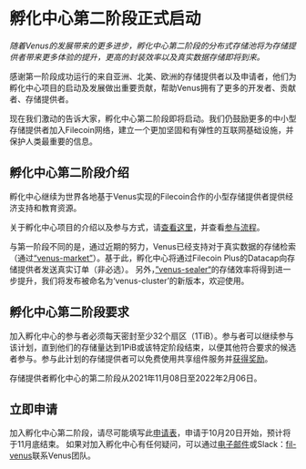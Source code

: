 # 孵化中心第二阶段正式启动

*随着Venus的发展带来的更多进步，孵化中心第二阶段的分布式存储池将为存储提供者带来更多体验的提升，更高的封装效率以及真实数据存储即将到来。*

感谢第一阶段成功运行的来自亚洲、北美、欧洲的存储提供者以及申请者，他们为孵化中心项目的启动及发展做出重要贡献，帮助Venus拥有了更多的开发者、贡献者、存储提供者。

现在我们激动的告诉大家，孵化中心第二阶段即将启动。我们仍鼓励更多的中小型存储提供者加入Filecoin网络，建立一个更加坚固和有弹性的互联网基础设施，并保护人类最重要的信息。

## 孵化中心第二阶段介绍

孵化中心继续为世界各地基于Venus实现的Filecoin合作的小型存储提供者提供经济支持和教育资源。

关于孵化中心项目的介绍以及参与方式，请[查看这里](https://venus.filecoin.io/zh/incubation/Rules.html#%E5%85%B3%E4%BA%8E%E5%AD%98%E5%82%A8%E6%8F%90%E4%BE%9B%E8%80%85%E5%AD%B5%E5%8C%96%E4%B8%AD%E5%BF%83)，并查看[参与流程](https://venus.filecoin.io/zh/incubation/%E5%AD%98%E5%82%A8%E6%8F%90%E4%BE%9B%E8%80%85%E5%AD%B5%E5%8C%96%E4%B8%AD%E5%BF%83%E5%8F%82%E4%B8%8E%E6%B5%81%E7%A8%8B.html)。

与第一阶段不同的是，通过近期的努力，Venus已经支持对于真实数据的存储检索（通过[“venus-market”](https://github.com/filecoin-project/venus-market)）。基于此，孵化中心将通过Filecoin Plus的Datacap向存储提供者发送真实订单（非必选）。
另外，[”venus-sealer“](https://github.com/filecoin-project/venus-sealer)的存储效率将得到进一步提升，我们将发布被命名为‘venus-cluster’的新版本，欢迎使用。

## 孵化中心第二阶段要求

加入孵化中心的参与者必须每天密封至少32个扇区（1TiB）。参与者可以继续参与该计划，直到他们的存储量达到1PiB或该特定阶段结束，以便其他符合要求的候选者参与。参与此计划的存储提供者可以免费使用共享组件服务并[获得奖励](https://venus.filecoin.io/zh/incubation/Incubation_Center_Prize_Pool.html)。

存储提供者孵化中心的第二阶段从2021年11月08日至2022年2月06日。

## 立即申请

加入孵化中心第二阶段，请尽可能填写此[申请表](http://venusteam.mikecrm.com/WRQgdcn)，申请于10月20日开始，预计将于11月底结束。
如果对加入孵化中心有任何疑问，可以通过[电子邮件](venus@ipfsforce.com)或Slack：[fil-venus](https://filecoinproject.slack.com/archives/CEHHJNJS3)联系Venus团队。
